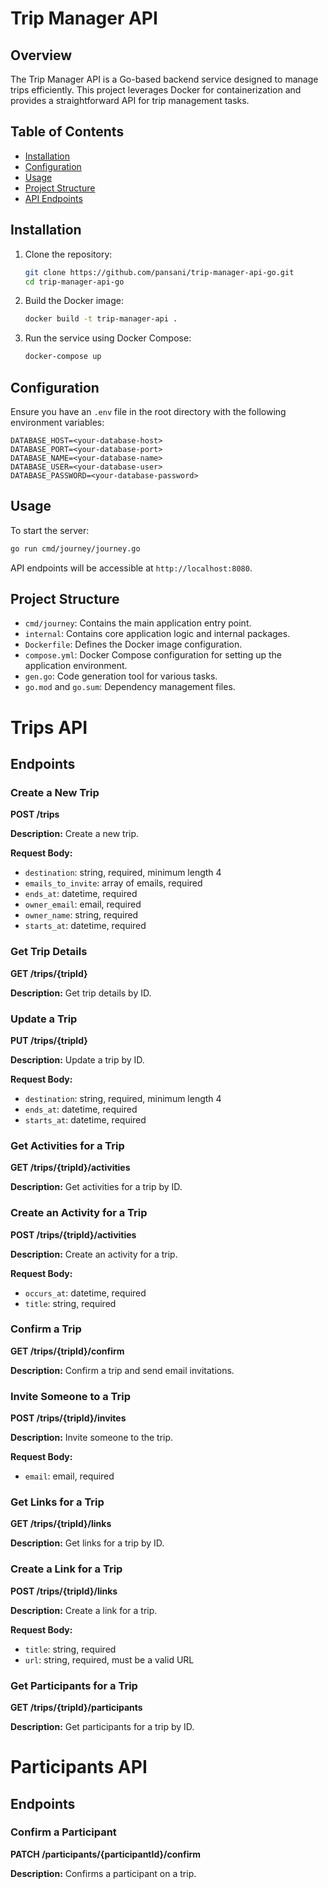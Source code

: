 # Trip Manager API

## Overview

The Trip Manager API is a Go-based backend service designed to manage trips efficiently. This project leverages Docker for containerization and provides a straightforward API for trip management tasks.

## Table of Contents

- [Installation](#installation)
- [Configuration](#configuration)
- [Usage](#usage)
- [Project Structure](#project-structure)
- [API Endpoints](#api-endpoints)

## Installation

1. Clone the repository:
    ```sh
    git clone https://github.com/pansani/trip-manager-api-go.git
    cd trip-manager-api-go
    ```

2. Build the Docker image:
    ```sh
    docker build -t trip-manager-api .
    ```

3. Run the service using Docker Compose:
    ```sh
    docker-compose up
    ```

## Configuration

Ensure you have an `.env` file in the root directory with the following environment variables:

```env
DATABASE_HOST=<your-database-host>
DATABASE_PORT=<your-database-port>
DATABASE_NAME=<your-database-name>
DATABASE_USER=<your-database-user>
DATABASE_PASSWORD=<your-database-password>
```

## Usage

To start the server:
```sh
go run cmd/journey/journey.go
```

API endpoints will be accessible at `http://localhost:8080`.

## Project Structure

- `cmd/journey`: Contains the main application entry point.
- `internal`: Contains core application logic and internal packages.
- `Dockerfile`: Defines the Docker image configuration.
- `compose.yml`: Docker Compose configuration for setting up the application environment.
- `gen.go`: Code generation tool for various tasks.
- `go.mod` and `go.sum`: Dependency management files.

# Trips API

## Endpoints

### Create a New Trip
**POST /trips**

**Description:** Create a new trip.

**Request Body:**
- `destination`: string, required, minimum length 4
- `emails_to_invite`: array of emails, required
- `ends_at`: datetime, required
- `owner_email`: email, required
- `owner_name`: string, required
- `starts_at`: datetime, required

### Get Trip Details
**GET /trips/{tripId}**

**Description:** Get trip details by ID.

### Update a Trip
**PUT /trips/{tripId}**

**Description:** Update a trip by ID.

**Request Body:**
- `destination`: string, required, minimum length 4
- `ends_at`: datetime, required
- `starts_at`: datetime, required

### Get Activities for a Trip
**GET /trips/{tripId}/activities**

**Description:** Get activities for a trip by ID.

### Create an Activity for a Trip
**POST /trips/{tripId}/activities**

**Description:** Create an activity for a trip.

**Request Body:**
- `occurs_at`: datetime, required
- `title`: string, required

### Confirm a Trip
**GET /trips/{tripId}/confirm**

**Description:** Confirm a trip and send email invitations.

### Invite Someone to a Trip
**POST /trips/{tripId}/invites**

**Description:** Invite someone to the trip.

**Request Body:**
- `email`: email, required

### Get Links for a Trip
**GET /trips/{tripId}/links**

**Description:** Get links for a trip by ID.

### Create a Link for a Trip
**POST /trips/{tripId}/links**

**Description:** Create a link for a trip.

**Request Body:**
- `title`: string, required
- `url`: string, required, must be a valid URL

### Get Participants for a Trip
**GET /trips/{tripId}/participants**

**Description:** Get participants for a trip by ID.

# Participants API

## Endpoints

### Confirm a Participant
**PATCH /participants/{participantId}/confirm**

**Description:** Confirms a participant on a trip.
